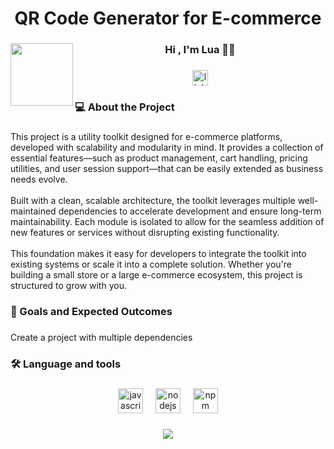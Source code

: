 <h1 align="center">QR Code Generator for E-commerce</h1>

###

<img align="left" height="100" src="https://i.gifer.com/YWd6.gif"  />

###

<h3 align="center">Hi , I'm Lua 🏳‍🌈</h3>

###

<div align="center">
  <a href="https://br.linkedin.com/in/lauanelima" target="_blank">
    <img src="https://img.shields.io/static/v1?message=LinkedIn&logo=linkedin&label=&color=0077B5&logoColor=white&labelColor=&style=for-the-badge" height="25" alt="linkedin logo"  />
  </a>
</div>

###

<h3 align="left">💻 About the Project</h3>

###

<p align="left">This project is a utility toolkit designed for e-commerce platforms, developed with scalability and modularity in mind. It provides a collection of essential features—such as product management, cart handling, pricing utilities, and user session support—that can be easily extended as business needs evolve.<br><br>Built with a clean, scalable architecture, the toolkit leverages multiple well-maintained dependencies to accelerate development and ensure long-term maintainability. Each module is isolated to allow for the seamless addition of new features or services without disrupting existing functionality.<br><br>This foundation makes it easy for developers to integrate the toolkit into existing systems or scale it into a complete solution. Whether you're building a small store or a large e-commerce ecosystem, this project is structured to grow with you.</p>

###

<h3 align="left">🎯 Goals and Expected Outcomes</h3>

###

<p align="left">Create a project with multiple dependencies</p>

###

<h3 align="left">🛠 Language and tools</h3>

###

<div align="center">
  <img src="https://cdn.jsdelivr.net/gh/devicons/devicon/icons/javascript/javascript-original.svg" height="40" alt="javascript logo"  />
  <img width="12" />
  <img src="https://cdn.jsdelivr.net/gh/devicons/devicon/icons/nodejs/nodejs-original.svg" height="40" alt="nodejs logo"  />
  <img width="12" />
  <img src="https://cdn.jsdelivr.net/gh/devicons/devicon/icons/npm/npm-original-wordmark.svg" height="40" alt="npm logo"  />
</div>

###

<div align="center">
  <img src="https://visitor-badge.laobi.icu/badge?page_id=kitinport1.kitinport1&"  />
</div>

###
